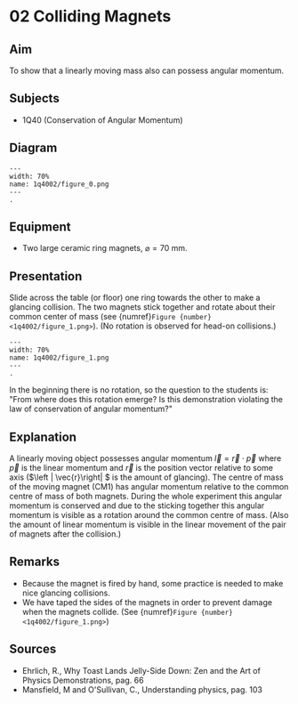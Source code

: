 # 02 Colliding Magnets   
  
## Aim   
 To show that a linearly moving mass also can possess angular momentum.    
  
## Subjects   
* 1Q40 (Conservation of Angular Momentum)   

## Diagram
   
```{figure} figures/figure_0.png  
---  
width: 70%  
name: 1q4002/figure_0.png  
---  
. 
```

## Equipment
 *  Two large ceramic ring magnets, $\varnothing = 70\mathrm{~mm}$.
     
  
## Presentation   
 Slide across the table (or floor) one ring towards the other to make a glancing collision. The two magnets stick together and rotate about their common center of mass (see {numref}`Figure {number} <1q4002/figure_1.png>`). (No rotation is observed for head-on collisions.)    

```{figure} figures/figure_1.png  
---  
width: 70%  
name: 1q4002/figure_1.png  
---  
. 
```

In the beginning there is no rotation, so the question to the students is: "From where does this rotation emerge? Is this demonstration violating the law of conservation of angular momentum?"    
  
## Explanation   
 A linearly moving object possesses angular momentum $\vec{l}=\vec{r}\cdot\vec{p}$ where $\vec{p}$ is the linear momentum and $\vec{r}$ is the position vector relative to some axis ($\left | \vec{r}\right| $ is the amount of glancing). The centre of mass of the moving magnet (CM1) has angular momentum relative to the common centre of mass of both magnets. During the whole experiment this angular momentum is conserved and due to the sticking together this angular momentum is visible as a rotation around the common centre of mass. (Also the amount of linear momentum is visible in the linear movement of the pair of magnets after the collision.)    
  
## Remarks
 *  Because the magnet is fired by hand, some practice is needed to make nice glancing collisions. 
 *  We have taped the sides of the magnets in order to prevent damage when the magnets collide. (See {numref}`Figure {number} <1q4002/figure_1.png>`)
   
  
## Sources
 *  Ehrlich, R., Why Toast Lands Jelly-Side Down: Zen and the Art of Physics Demonstrations, pag. 66 
 *  Mansfield, M and O'Sullivan, C., Understanding physics, pag. 103
  